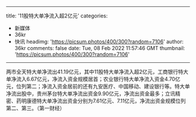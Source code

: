 
---
title: '11股特大单净流入超2亿元'
categories: 
 - 新媒体
 - 36kr
 - 快讯
headimg: 'https://picsum.photos/400/300?random=7106'
author: 36kr
comments: false
date: Tue, 08 Feb 2022 11:57:46 GMT
thumbnail: 'https://picsum.photos/400/300?random=7106'
---

<div>   
两市全天特大单净流出41.19亿元，其中11股特大单净流入超2亿元，工商银行特大单净流入6.67亿元，净流入资金规模居首；农业银行特大单净流入资金4.70亿元，位列第二；净流入资金居前的还有九安医疗、中国移动、建设银行等。特大单净流出股中，贵州茅台特大单净流出资金9.90亿元，净流出资金最多；立讯精密、药明康德特大单净流出资金分别为7.61亿元、7.11亿元，净流出资金规模位列第二、第三。（第一财经）  
</div>
            